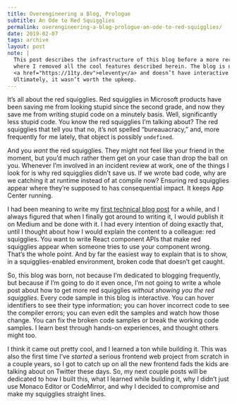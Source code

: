 ```yaml
---
title: Overengineering a Blog, Prologue
subtitle: An Ode to Red Squigglies
permalink: overengineering-a-blog-prologue-an-ode-to-red-squigglies/
date: 2019-02-07
tags: archive
layout: post
note: |
  This post describes the infrastructure of this blog before a more recent rewrite,
  where I removed all the cool features described herein. The blog is now made with
  <a href="https://11ty.dev">eleventy</a> and doesn’t have interactive code blocks.
  Ultimately, it wasn’t worth the upkeep.
---
```


<span class="small-caps">It’s all about the red squigglies.</span> Red squigglies in Microsoft products have been saving me from looking stupid since the second grade, and now they save me from writing stupid code on a minutely basis. Well, significantly less stupid code. You know the red squigglies I’m talking about? The red squigglies that tell you that no, it’s not spelled “bureauacracy,” and, more frequently for me lately, that object is possibly `undefined`.

And you _want_ the red squigglies. They might not feel like your friend in the moment, but you’d much rather them get on your case than drop the ball on you. Whenever I’m involved in an incident review at work, one of the things I look for is why red squigglies didn’t save us. If we wrote bad code, why are we catching it at runtime instead of at compile now? Ensuring red squigglies appear where they’re supposed to has consequential impact. It keeps App Center running.

I had been meaning to write my [first technical blog post](/expressive-react-component-apis-with-discriminated-unions) for a while, and I always figured that when I finally got around to writing it, I would publish it on Medium and be done with it. I had every intention of doing exactly that, until I thought about how I would explain the content to a colleague: red squigglies. You want to write React component APIs that make red squigglies appear when someone tries to use your component wrong. That’s the whole point. And by far the easiest way to explain that is to show, in a squigglies-enabled environment, broken code that doesn’t get caught.

So, this blog was born, not because I’m dedicated to blogging frequently, but because if I’m going to do it even once, I’m not going to write a whole post about how to get more red squigglies _without showing you the red squigglies_. Every code sample in this blog is interactive. You can hover identifiers to see their type information; you can hover incorrect code to see the compiler errors; you can even edit the samples and watch how those change. You can fix the broken code samples or break the working code samples. I learn best through hands-on experiences, and thought others might too.

I think it came out pretty cool, and I learned a ton while building it. This was also the first time I’ve _started_ a serious frontend web project from scratch in a couple years, so I got to catch up on all the new frontend fads the kids are talking about on Twitter these days. So, my next couple posts will be dedicated to how I built this, what I learned while building it, why I didn’t just use Monaco Editor or CodeMirror, and why I decided to compromise and make my squigglies straight lines.

